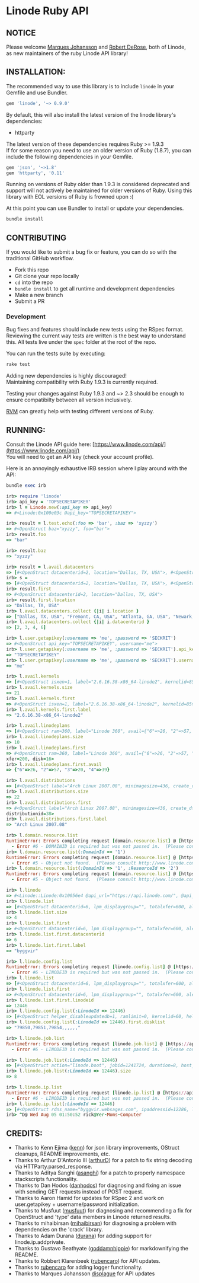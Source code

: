 # Linode Ruby API

## NOTICE

Please welcome [Marques Johansson](https://github.com/displague) and [Robert DeRose](https://github.com/RobertDeRose),
both of Linode, as new maintainers of the ruby Linode API library!

## INSTALLATION:

The recommended way to use this library is to include `linode` in your Gemfile and use Bundler.

```ruby
gem 'linode', '~> 0.9.0'
```

By default, this will also install the latest version of the linode library's dependencies:

* httparty

The latest version of these dependencies requires Ruby >= 1.9.3  
If for some reason you need to use an older version of Ruby (1.8.7),
you can include the following dependencies in your Gemfile.

```ruby
gem 'json', '~>1.8'
gem 'httparty', '0.11'
```

Running on versions of Ruby older than 1.9.3 is considered deprecated
and support will not actively be maintained for older versions of Ruby.
Using this library with EOL versions of Ruby is frowned upon :(

At this point you can use Bundler to install or update your dependencies.

```bash
bundle install
```

## CONTRIBUTING

If you would like to submit a bug fix or feature, you can do so with the traditional GitHub workflow.

* Fork this repo
* Git clone your repo locally
* `cd` into the repo
* `bundle install` to get all runtime and development dependencies
* Make a new branch
* Submit a PR

### Development

Bug fixes and features should include new tests using the RSpec format.
Reviewing the current way tests are written is the best way to understand this.
All tests live under the `spec` folder at the root of the repo.

You can run the tests suite by executing:

```bash
rake test
```

Adding new dependencies is highly discouraged!  
Maintaining compatibility with Ruby 1.9.3 is currently required.

Testing your changes against Ruby 1.9.3 and ~> 2.3 should be enough to ensure compatibilty between all version inclusively.

[RVM](rmv.io) can greatly help with testing different versions of Ruby.

## RUNNING:

Consult the Linode API guide here: [https://www.linode.com/api/](https://www.linode.com/api/)    
You will need to get an API key (check your account profile).

Here is an annoyingly exhaustive IRB session where I play around with the API:

```ruby
bundle exec irb

irb> require 'linode'
irb> api_key = 'TOPSECRETAPIKEY'
irb> l = Linode.new(:api_key => api_key)
=> #<Linode:0x100e03c @api_key="TOPSECRETAPIKEY">

irb> result = l.test.echo(:foo => 'bar', :baz => 'xyzzy')
=> #<OpenStruct baz="xyzzy", foo="bar">
irb> result.foo
=> "bar"

irb> result.baz
=> "xyzzy"

irb> result = l.avail.datacenters
=> [#<OpenStruct datacenterid=2, location="Dallas, TX, USA">, #<OpenStruct datacenterid=3, location="Fremont, CA, USA">, #<OpenStruct datacenterid=4, location="Atlanta, GA, USA">, #<OpenStruct datacenterid=6, location="Newark, NJ, USA">]
irb> s = _
=> [#<OpenStruct datacenterid=2, location="Dallas, TX, USA">, #<OpenStruct datacenterid=3, location="Fremont, CA, USA">, #<OpenStruct datacenterid=4, location="Atlanta, GA, USA">, #<OpenStruct datacenterid=6, location="Newark, NJ, USA">]
irb> result.first
=> #<OpenStruct datacenterid=2, location="Dallas, TX, USA">
irb> result.first.location
=> "Dallas, TX, USA"
irb> l.avail.datacenters.collect {|i| i.location }
=> ["Dallas, TX, USA", "Fremont, CA, USA", "Atlanta, GA, USA", "Newark, NJ, USA"]
irb> l.avail.datacenters.collect {|i| i.datacenterid }
=> [2, 3, 4, 6]

irb> l.user.getapikey(:username => 'me', :password => 'SECKRIT')
=> #<OpenStruct api_key="TOPSECRETAPIKEY", username="me">
irb> l.user.getapikey(:username => 'me', :password => 'SECKRIT').api_key
=> "TOPSECRETAPIKEY"
irb> l.user.getapikey(:username => 'me', :password => 'SECKRIT').username
=> "me"

irb> l.avail.kernels
=> [#<OpenStruct isxen=1, label="2.6.16.38-x86_64-linode2", kernelid=85>, #<OpenStruct isxen=1, label="2.6.18.8-domU-linode7", kernelid=81>, #<OpenStruct isxen=1, label="2.6.18.8-linode10", kernelid=89>, #<OpenStruct isxen=1, label="2.6.18.8-linode16", kernelid=98>, #<OpenStruct isxen=1, label="2.6.18.8-x86_64-linode1", kernelid=86>, #<OpenStruct isxen=1, label="2.6.24.4-linode8", kernelid=84>, #<OpenStruct isxen=1, label="2.6.25-linode9", kernelid=88>, #<OpenStruct isxen=1, label="2.6.25.10-linode12", kernelid=90>, #<OpenStruct isxen=1, label="2.6.26-linode13", kernelid=91>, #<OpenStruct isxen=1, label="2.6.27.4-linode14", kernelid=93>, #<OpenStruct isxen=1, label="2.6.27.4-x86_64-linode3", kernelid=94>, #<OpenStruct isxen=1, label="2.6.28-linode15", kernelid=96>, #<OpenStruct isxen=1, label="2.6.28-x86_64-linode4", kernelid=97>, #<OpenStruct isxen=1, label="2.6.28.3-linode17", kernelid=99>, #<OpenStruct isxen=1, label="2.6.28.3-x86_64-linode5", kernelid=100>, #<OpenStruct isxen=1, label="2.6.29-linode18", kernelid=101>, #<OpenStruct isxen=1, label="2.6.29-x86_64-linode6", kernelid=102>, #<OpenStruct isxen=1, label="Latest 2.6 Series (2.6.18.8-linode16)", kernelid=60>, #<OpenStruct isxen=1, label="pv-grub-x86_32", kernelid=92>, #<OpenStruct isxen=1, label="pv-grub-x86_64", kernelid=95>, #<OpenStruct isxen=1, label="Recovery - Finnix (kernel)", kernelid=61>]
irb> l.avail.kernels.size
=> 21
irb> l.avail.kernels.first
=> #<OpenStruct isxen=1, label="2.6.16.38-x86_64-linode2", kernelid=85>
irb> l.avail.kernels.first.label
=> "2.6.16.38-x86_64-linode2"

irb> l.avail.linodeplans
=> [#<OpenStruct ram=360, label="Linode 360", avail={"6"=>26, "2"=>57, "3"=>20, "4"=>39}, price=19.95, planid=1, xfer=200, disk=16>, #<OpenStruct ram=540, label="Linode 540", avail={"6"=>11, "2"=>38, "3"=>14, "4"=>28}, price=29.95, planid=2, xfer=300, disk=24>, #<OpenStruct ram=720, label="Linode 720", avail={"6"=>13, "2"=>27, "3"=>18, "4"=>30}, price=39.95, planid=3, xfer=400, disk=32>, #<OpenStruct ram=1080, label="Linode 1080", avail={"6"=>18, "2"=>7, "3"=>9, "4"=>4}, price=59.95, planid=4, xfer=600, disk=48>, #<OpenStruct ram=1440, label="Linode 1440", avail={"6"=>14, "2"=>5, "3"=>7, "4"=>3}, price=79.95, planid=5, xfer=800, disk=64>, #<OpenStruct ram=2880, label="Linode 2880", avail={"6"=>3, "2"=>3, "3"=>3, "4"=>3}, price=159.95, planid=6, xfer=1600, disk=128>, #<OpenStruct ram=5760, label="Linode 5760", avail={"6"=>5, "2"=>6, "3"=>5, "4"=>5}, price=319.95, planid=7, xfer=2000, disk=256>, #<OpenStruct ram=8640, label="Linode 8640", avail={"6"=>5, "2"=>6, "3"=>5, "4"=>5}, price=479.95, planid=8, xfer=2000, disk=384>, #<OpenStruct ram=11520, label="Linode 11520", avail={"6"=>5, "2"=>6, "3"=>5, "4"=>5}, price=639.95, planid=9, xfer=2000, disk=512>, #<OpenStruct ram=14400, label="Linode 14400", avail={"6"=>5, "2"=>6, "3"=>5, "4"=>5}, price=799.95, planid=10, xfer=2000, disk=640>]
irb> l.avail.linodeplans.size
=> 10
irb> l.avail.linodeplans.first
=> #<OpenStruct ram=360, label="Linode 360", avail={"6"=>26, "2"=>57, "3"=>20, "4"=>39}, price=19.95, planid=1,
xfer=200, disk=16>
irb> l.avail.linodeplans.first.avail
=> {"6"=>26, "2"=>57, "3"=>20, "4"=>39}

irb> l.avail.distributions
=> [#<OpenStruct label="Arch Linux 2007.08", minimagesize=436, create_dt="2007-10-24 00:00:00.0", is64bit=0, distributionid=38>, #<OpenStruct label="Centos 5.0", minimagesize=594, create_dt="2007-04-27 00:00:00.0", is64bit=0, distributionid=32>, #<OpenStruct label="Centos 5.2", minimagesize=950, create_dt="2008-11-30 00:00:00.0", is64bit=0, distributionid=46>, #<OpenStruct label="Centos 5.2 64bit", minimagesize=980, create_dt="2008-11-30 00:00:00.0", is64bit=1, distributionid=47>, #<OpenStruct label="Debian 4.0", minimagesize=200, create_dt="2007-04-18 00:00:00.0", is64bit=0, distributionid=28>, #<OpenStruct label="Debian 4.0 64bit", minimagesize=220, create_dt="2008-12-02 00:00:00.0", is64bit=1, distributionid=48>, #<OpenStruct label="Debian 5.0", minimagesize=200, create_dt="2009-02-19 00:00:00.0", is64bit=0, distributionid=50>, #<OpenStruct label="Debian 5.0 64bit", minimagesize=300, create_dt="2009-02-19 00:00:00.0", is64bit=1, distributionid=51>, #<OpenStruct label="Fedora 8", minimagesize=740, create_dt="2007-11-09 00:00:00.0", is64bit=0, distributionid=40>, #<OpenStruct label="Fedora 9", minimagesize=1175, create_dt="2008-06-09 15:15:21.0", is64bit=0, distributionid=43>, #<OpenStruct label="Gentoo 2007.0", minimagesize=1800, create_dt="2007-08-29 00:00:00.0", is64bit=0, distributionid=35>, #<OpenStruct label="Gentoo 2008.0", minimagesize=1500, create_dt="2009-03-20 00:00:00.0", is64bit=0, distributionid=52>, #<OpenStruct label="Gentoo 2008.0 64bit", minimagesize=2500, create_dt="2009-04-04 00:00:00.0", is64bit=1, distributionid=53>, #<OpenStruct label="OpenSUSE 11.0", minimagesize=850, create_dt="2008-08-21 08:32:16.0", is64bit=0, distributionid=44>, #<OpenStruct label="Slackware 12.0", minimagesize=315, create_dt="2007-07-16 00:00:00.0", is64bit=0, distributionid=34>, #<OpenStruct label="Slackware 12.2", minimagesize=500, create_dt="2009-04-04 00:00:00.0", is64bit=0, distributionid=54>, #<OpenStruct label="Ubuntu 8.04 LTS", minimagesize=400, create_dt="2008-04-23 15:11:29.0", is64bit=0, distributionid=41>, #<OpenStruct label="Ubuntu 8.04 LTS 64bit", minimagesize=350, create_dt="2008-06-03 12:51:11.0", is64bit=1, distributionid=42>, #<OpenStruct label="Ubuntu 8.10", minimagesize=220, create_dt="2008-10-30 23:23:03.0", is64bit=0, distributionid=45>, #<OpenStruct label="Ubuntu 8.10 64bit", minimagesize=230, create_dt="2008-12-02 00:00:00.0", is64bit=1, distributionid=49>, #<OpenStruct label="Ubuntu 9.04", minimagesize=350, create_dt="2009-04-23 00:00:00.0", is64bit=0, distributionid=55>, #<OpenStruct label="Ubuntu 9.04 64bit", minimagesize=350, create_dt="2009-04-23 00:00:00.0", is64bit=1, distributionid=56>]
irb> l.avail.distributions.size
=> 22
irb> l.avail.distributions.first
=> #<OpenStruct label="Arch Linux 2007.08", minimagesize=436, create_dt="2007-10-24 00:00:00.0", is64bit=0,
distributionid=38>
irb> l.avail.distributions.first.label
=> "Arch Linux 2007.08"

irb> l.domain.resource.list
RuntimeError: Errors completing request [domain.resource.list] @ [https://api.linode.com/] with data [{}]:
  - Error #6 - DOMAINID is required but was not passed in.  (Please consult http://www.linode.com/api/dns/domain.resource.list)
irb> l.domain.resource.list(:DomainId => '1')
RuntimeError: Errors completing request [domain.resource.list] @ [https://api.linode.com/] with data [{:DomainId=>"1"}]:
  - Error #5 - Object not found.  (Please consult http://www.linode.com/api/dns/domain.resource.list)
irb> l.domain.resource.list(:DomainId => '1', :ResourceId => '2')
RuntimeError: Errors completing request [domain.resource.list] @ [https://api.linode.com/] with data [{:DomainId=>"1", :ResourceId=>"2"}]:
  - Error #5 - Object not found.  (Please consult http://www.linode.com/api/dns/domain.resource.list)

irb> l.linode
=> #<Linode::Linode:0x10056e4 @api_url="https://api.linode.com/", @api_key="TOPSECRETAPIKEY">
irb> l.linode.list
=> [#<OpenStruct datacenterid=6, lpm_displaygroup="", totalxfer=600, alert_bwquota_enabled=1, alert_diskio_enabled=1, watchdog=1, alert_cpu_threshold=90, alert_bwout_threshold=5, backupsenabled=0, backupweeklyday="", status=1, alert_cpu_enabled=1, label="byggvir", totalram=1080, backupwindow=0, alert_diskio_threshold=300, alert_bwin_threshold=5, alert_bwquota_threshold=80, linodeid=12446, totalhd=49152, alert_bwin_enabled=1, alert_bwout_enabled=1>, #<OpenStruct datacenterid=4, lpm_displaygroup="", totalxfer=200, alert_bwquota_enabled=1, alert_diskio_enabled=1, watchdog=1, alert_cpu_threshold=90, alert_bwout_threshold=5, backupsenabled=0, backupweeklyday="", status=1, alert_cpu_enabled=1, label="bragi", totalram=360, backupwindow=0, alert_diskio_threshold=300, alert_bwin_threshold=5, alert_bwquota_threshold=80, linodeid=15418, totalhd=16384, alert_bwin_enabled=1, alert_bwout_enabled=1>, #<OpenStruct datacenterid=2, lpm_displaygroup="", totalxfer=200, alert_bwquota_enabled=1, alert_diskio_enabled=1, watchdog=1, alert_cpu_threshold=90, alert_bwout_threshold=5, backupsenabled=0, backupweeklyday="", status=1, alert_cpu_enabled=1, label="nerthus", totalram=360, backupwindow=0, alert_diskio_threshold=300, alert_bwin_threshold=5, alert_bwquota_threshold=80, linodeid=15419, totalhd=16384, alert_bwin_enabled=1, alert_bwout_enabled=1>, #<OpenStruct datacenterid=3, lpm_displaygroup="", totalxfer=200, alert_bwquota_enabled=1, alert_diskio_enabled=1, watchdog=1, alert_cpu_threshold=90, alert_bwout_threshold=5, backupsenabled=0, backupweeklyday=0, status=1, alert_cpu_enabled=1, label="hoenir", totalram=360, backupwindow=0, alert_diskio_threshold=500, alert_bwin_threshold=5, alert_bwquota_threshold=80, linodeid=24405, totalhd=16384, alert_bwin_enabled=1, alert_bwout_enabled=1>]
irb> l.linode.list.size
=> 4
irb> l.linode.list.first
=> #<OpenStruct datacenterid=6, lpm_displaygroup="", totalxfer=600, alert_bwquota_enabled=1, alert_diskio_enabled=1, watchdog=1, alert_cpu_threshold=90, alert_bwout_threshold=5, backupsenabled=0, backupweeklyday="", status=1, alert_cpu_enabled=1, label="byggvir", totalram=1080, backupwindow=0, alert_diskio_threshold=300, alert_bwin_threshold=5, alert_bwquota_threshold=80, linodeid=12446, totalhd=49152, alert_bwin_enabled=1, alert_bwout_enabled=1>
irb> l.linode.list.first.datacenterid
=> 6
irb> l.linode.list.first.label
=> "byggvir"

irb> l.linode.config.list
RuntimeError: Errors completing request [linode.config.list] @ [https://api.linode.com/] with data [{}]:
  - Error #6 - LINODEID is required but was not passed in.  (Please consult http://www.linode.com/api/linode/linode.config.list)
irb> l.linode.list
=> [#<OpenStruct datacenterid=6, lpm_displaygroup="", totalxfer=600, alert_bwquota_enabled=1, alert_diskio_enabled=1, watchdog=1, alert_cpu_threshold=90, alert_bwout_threshold=5, backupsenabled=0, backupweeklyday="", status=1, alert_cpu_enabled=1, label="byggvir", totalram=1080, backupwindow=0, alert_diskio_threshold=300, alert_bwin_threshold=5, alert_bwquota_threshold=80, linodeid=12446, totalhd=49152, alert_bwin_enabled=1, alert_bwout_enabled=1>, #<OpenStruct datacenterid=4, lpm_displaygroup="", totalxfer=200, alert_bwquota_enabled=1, alert_diskio_enabled=1, watchdog=1, alert_cpu_threshold=90, alert_bwout_threshold=5, backupsenabled=0, backupweeklyday="", status=1, alert_cpu_enabled=1, label="bragi", totalram=360, backupwindow=0, alert_diskio_threshold=300, alert_bwin_threshold=5, alert_bwquota_threshold=80, linodeid=15418, totalhd=16384, alert_bwin_enabled=1, alert_bwout_enabled=1>, #<OpenStruct datacenterid=2, lpm_displaygroup="", totalxfer=200, alert_bwquota_enabled=1, alert_diskio_enabled=1, watchdog=1, alert_cpu_threshold=90, alert_bwout_threshold=5, backupsenabled=0, backupweeklyday="", status=1, alert_cpu_enabled=1, label="nerthus", totalram=360, backupwindow=0, alert_diskio_threshold=300, alert_bwin_threshold=5, alert_bwquota_threshold=80, linodeid=15419, totalhd=16384, alert_bwin_enabled=1, alert_bwout_enabled=1>, #<OpenStruct datacenterid=3, lpm_displaygroup="", totalxfer=200, alert_bwquota_enabled=1, alert_diskio_enabled=1, watchdog=1, alert_cpu_threshold=90, alert_bwout_threshold=5, backupsenabled=0, backupweeklyday=0, status=1, alert_cpu_enabled=1, label="hoenir", totalram=360, backupwindow=0, alert_diskio_threshold=500, alert_bwin_threshold=5, alert_bwquota_threshold=80, linodeid=24405, totalhd=16384,alert_bwin_enabled=1, alert_bwout_enabled=1>]
irb> l.linode.list.first
=> #<OpenStruct datacenterid=6, lpm_displaygroup="", totalxfer=600, alert_bwquota_enabled=1, alert_diskio_enabled=1, watchdog=1, alert_cpu_threshold=90, alert_bwout_threshold=5, backupsenabled=0, backupweeklyday="", status=1, alert_cpu_enabled=1, label="byggvir", totalram=1080, backupwindow=0, alert_diskio_threshold=300, alert_bwin_threshold=5, alert_bwquota_threshold=80, linodeid=12446, totalhd=49152, alert_bwin_enabled=1, alert_bwout_enabled=1>
irb> l.linode.list.first.linodeid
=> 12446
irb> l.linode.config.list(:LinodeId => 12446)
=> [#<OpenStruct helper_disableupdatedb=1, ramlimit=0, kernelid=60, helper_depmod=1, rootdevicecustom="", disklist="79850,79851,79854,,,,,,", label="byggvir", runlevel="default", rootdevicero=true, configid=43615, rootdevicenum=1, linodeid=12446, helper_libtls=false, helper_xen=1, comments="">]
irb> l.linode.config.list(:LinodeId => 12446).first.disklist
=> "79850,79851,79854,,,,,,"

irb> l.linode.job.list
RuntimeError: Errors completing request [linode.job.list] @ [https://api.linode.com/] with data [{}]:
  - Error #6 - LINODEID is required but was not passed in.  (Please consult http://www.linode.com/api/linode/linode.job.list)

irb> l.linode.job.list(:LinodeId => 12446)
=> [#<OpenStruct action="linode.boot", jobid=1241724, duration=8, host_finish_dt="2009-07-14 17:07:29.0", host_message="", linodeid=12446, host_success=1, host_start_dt="2009-07-14 17:07:21.0", entered_dt="2009-07-14 17:06:25.0", label="System Boot - byggvir">, #<OpenStruct action="linode.shutdown", jobid=1241723, duration=14, host_finish_dt="2009-07-14 17:07:20.0", host_message="", linodeid=12446, host_success=1, host_start_dt="2009-07-14 17:07:06.0", entered_dt="2009-07-14 17:06:25.0", label="System Shutdown">, #<OpenStruct action="linode.boot", jobid=1182441, duration=0, host_finish_dt="2009-06-10 04:27:49.0", host_message="Linode already running", linodeid=12446, host_success=0, host_start_dt="2009-06-10 04:27:49.0", entered_dt="2009-06-10 04:26:05.0", label="Lassie initiated boot">, #<OpenStruct action="linode.boot", jobid=1182436, duration=8, host_finish_dt="2009-06-10 04:27:49.0", host_message="", linodeid=12446, host_success=1, host_start_dt="2009-06-10 04:27:41.0", entered_dt="1974-01-04 00:00:00.0", label="Host initiated restart">, #<OpenStruct action="linode.boot", jobid=1182273, duration=0, host_finish_dt="2009-06-10 03:02:31.0", host_message="Linode already running", linodeid=12446, host_success=0, host_start_dt="2009-06-10 03:02:31.0", entered_dt="2009-06-10 02:59:49.0", label="Lassie initiated boot">, #<OpenStruct action="linode.boot", jobid=1182268, duration=8, host_finish_dt="2009-06-10 03:02:31.0", host_message="", linodeid=12446, host_success=1, host_start_dt="2009-06-10 03:02:23.0", entered_dt="1974-01-04 00:00:00.0", label="Host initiated restart">, #<OpenStruct action="linode.boot", jobid=1182150, duration=1, host_finish_dt="2009-06-10 01:28:40.0", host_message="Linode already running", linodeid=12446, host_success=0, host_start_dt="2009-06-10 01:28:39.0", entered_dt="2009-06-10 01:26:55.0", label="Lassie initiated boot">, #<OpenStruct action="linode.boot", jobid=1182145, duration=8, host_finish_dt="2009-06-10 01:28:39.0", host_message="", linodeid=12446, host_success=1, host_start_dt="2009-06-10 01:28:31.0", entered_dt="1974-01-04 00:00:00.0", label="Host initiated restart">]
irb> l.linode.job.list(:LinodeId => 12446).size
=> 8

irb> l.linode.ip.list
RuntimeError: Errors completing request [linode.ip.list] @ [https://api.linode.com/] with data [{}]:
  - Error #6 - LINODEID is required but was not passed in.  (Please consult http://www.linode.com/api/linode/linode.ip.list)
irb> l.linode.ip.list(:LinodeId => 12446)
=> [#<OpenStruct rdns_name="byggvir.websages.com", ipaddressid=12286, linodeid=12446, ispublic=1, ipaddress="209.123.234.161">, #<OpenStruct rdns_name="li101-51.members.linode.com", ipaddressid=23981, linodeid=12446, ispublic=1, ipaddress="97.107.140.51">]
irb> ^D@ Wed Aug 05 01:50:52 rick@Yer-Moms-Computer
```

## CREDITS:

* Thanks to Kenn Ejima ([kenn](http://github.com/kenn)) for json library improvements, OStruct cleanups, README improvements, etc.
* Thanks to Arthur D'Antonio III ([arthurD](http://github.com/arthurD)) for a patch to fix string decoding via HTTParty.parsed_response.
* Thanks to Aditya Sanghi ([asanghi](http://github.com/asanghi)) for a patch to properly namespace stackscripts functionality.
* Thanks to Dan Hodos ([danhodos](http://github.com/danhodos)) for diagnosing and fixing an issue with sending GET requests instead of POST request.
* Thanks to Aaron Hamid for updates for RSpec 2 and work on user.getapikey + username/password initialization.
* Thanks to Musfuut ([musfuut](http://github.com/musfuut)) for diagnosing and recommending a fix for OpenStruct and 'type' data members in Linode returned results.
* Thanks to mihaibirsan ([mihaibirsan](http://github.com/mihaibirsan)) for diagnosing a problem with dependencies on the 'crack' library.
* Thanks to Adam Durana ([durana](http://github.com/durana)) for adding support for linode.ip.addprivate.
* Thanks to Gustavo Beathyate ([goddamnhippie](http://github.com/goddamnhippie)) for markdownifying the README.
* Thanks to Robbert Klarenbeek ([rubencaro](https://github.com/robbertkl)) for API updates.
* Thanks to [rubencaro](https://github.com/rubencaro) for adding logger functionality.
* Thanks to Marques Johansson [displague](https://github.com/displague) for API updates
